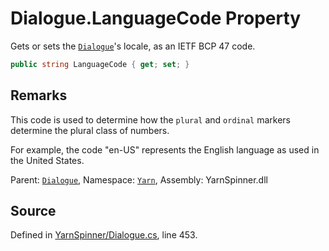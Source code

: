 # Dialogue.LanguageCode Property

Gets or sets the [`Dialogue`](/api/csharp/yarn/dialogue.md)'s locale, as an IETF
BCP 47 code.


```csharp
public string LanguageCode { get; set; }
```
## Remarks

This code is used to determine how the `plural` and `ordinal`
markers determine the plural class of numbers.

For example, the code "en-US" represents the English language
as used in the United States.




<div class="class-metadata">

Parent: [`Dialogue`](/api/csharp/yarn/dialogue.md), Namespace: [`Yarn`](/api/csharp/yarn/README.md), Assembly: YarnSpinner.dll
</div>

## Source
Defined in [YarnSpinner/Dialogue.cs](https://github.com/YarnSpinnerTool/YarnSpinner//blob/develop/YarnSpinner/Dialogue.cs#L453), line 453.
